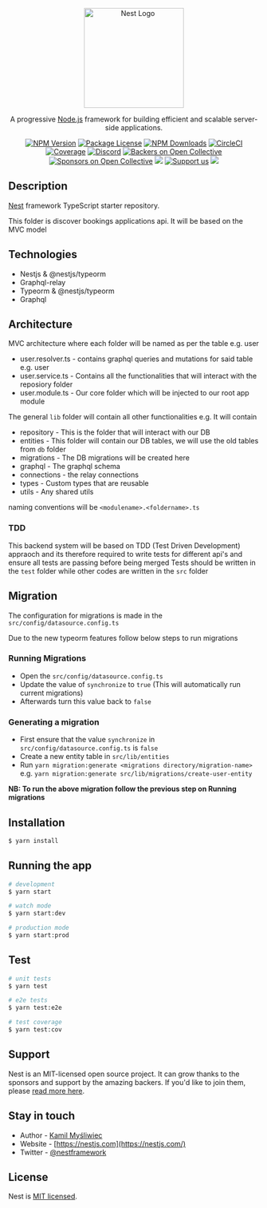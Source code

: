 <p align="center">
  <a href="http://nestjs.com/" target="blank"><img src="https://nestjs.com/img/logo-small.svg" width="200" alt="Nest Logo" /></a>
</p>

[circleci-image]: https://img.shields.io/circleci/build/github/nestjs/nest/master?token=abc123def456
[circleci-url]: https://circleci.com/gh/nestjs/nest

  <p align="center">A progressive <a href="http://nodejs.org" target="_blank">Node.js</a> framework for building efficient and scalable server-side applications.</p>
    <p align="center">
<a href="https://www.npmjs.com/~nestjscore" target="_blank"><img src="https://img.shields.io/npm/v/@nestjs/core.svg" alt="NPM Version" /></a>
<a href="https://www.npmjs.com/~nestjscore" target="_blank"><img src="https://img.shields.io/npm/l/@nestjs/core.svg" alt="Package License" /></a>
<a href="https://www.npmjs.com/~nestjscore" target="_blank"><img src="https://img.shields.io/npm/dm/@nestjs/common.svg" alt="NPM Downloads" /></a>
<a href="https://circleci.com/gh/nestjs/nest" target="_blank"><img src="https://img.shields.io/circleci/build/github/nestjs/nest/master" alt="CircleCI" /></a>
<a href="https://coveralls.io/github/nestjs/nest?branch=master" target="_blank"><img src="https://coveralls.io/repos/github/nestjs/nest/badge.svg?branch=master#9" alt="Coverage" /></a>
<a href="https://discord.gg/G7Qnnhy" target="_blank"><img src="https://img.shields.io/badge/discord-online-brightgreen.svg" alt="Discord"/></a>
<a href="https://opencollective.com/nest#backer" target="_blank"><img src="https://opencollective.com/nest/backers/badge.svg" alt="Backers on Open Collective" /></a>
<a href="https://opencollective.com/nest#sponsor" target="_blank"><img src="https://opencollective.com/nest/sponsors/badge.svg" alt="Sponsors on Open Collective" /></a>
  <a href="https://paypal.me/kamilmysliwiec" target="_blank"><img src="https://img.shields.io/badge/Donate-PayPal-ff3f59.svg"/></a>
    <a href="https://opencollective.com/nest#sponsor"  target="_blank"><img src="https://img.shields.io/badge/Support%20us-Open%20Collective-41B883.svg" alt="Support us"></a>
  <a href="https://twitter.com/nestframework" target="_blank"><img src="https://img.shields.io/twitter/follow/nestframework.svg?style=social&label=Follow"></a>
</p>
  <!--[![Backers on Open Collective](https://opencollective.com/nest/backers/badge.svg)](https://opencollective.com/nest#backer)
  [![Sponsors on Open Collective](https://opencollective.com/nest/sponsors/badge.svg)](https://opencollective.com/nest#sponsor)-->

## Description

[Nest](https://github.com/nestjs/nest) framework TypeScript starter repository.

This folder is discover bookings applications api. It will be based on the MVC model

## Technologies

- Nestjs & @nestjs/typeorm
- Graphql-relay
- Typeorm & @nestjs/typeorm
- Graphql

## Architecture

MVC architecture where each folder will be named as per the table e.g.
user

- user.resolver.ts - contains graphql queries and mutations for said table e.g. user
- user.service.ts - Contains all the functionalities that will interact with the reposiory folder
- user.module.ts - Our core folder which will be injected to our root app module

The general `lib` folder will contain all other functionalities
e.g.
It will contain

- repository - This is the folder that will interact with our DB
- entities - This folder will contain our DB tables, we will use the old tables from `db` folder
- migrations - The DB migrations will be created here
- graphql - The graphql schema
- connections - the relay connections
- types - Custom types that are reusable
- utils - Any shared utils

naming conventions will be `<modulename>.<foldername>.ts`

### TDD

This backend system will be based on TDD (Test Driven Development) appraoch and its therefore required to write tests for different api's and ensure all tests are passing before being merged
Tests should be written in the `test` folder while other codes are written in the `src` folder

## Migration

The configuration for migrations is made in the `src/config/datasource.config.ts`

Due to the new typeorm features follow below steps to run migrations

### Running Migrations

- Open the `src/config/datasource.config.ts`
- Update the value of `synchronize` to `true` (This will automatically run current migrations)
- Afterwards turn this value back to `false`

### Generating a migration

- First ensure that the value `synchronize` in `src/config/datasource.config.ts` is `false`
- Create a new entity table in `src/lib/entities`
- Run `yarn migration:generate <migrations directory/migration-name>` e.g. `yarn migration:generate src/lib/migrations/create-user-entity`

**NB: To run the above migration follow the previous step on Running migrations**

## Installation

```bash
$ yarn install
```

## Running the app

```bash
# development
$ yarn start

# watch mode
$ yarn start:dev

# production mode
$ yarn start:prod
```

## Test

```bash
# unit tests
$ yarn test

# e2e tests
$ yarn test:e2e

# test coverage
$ yarn test:cov
```

## Support

Nest is an MIT-licensed open source project. It can grow thanks to the sponsors and support by the amazing backers. If you'd like to join them, please [read more here](https://docs.nestjs.com/support).

## Stay in touch

- Author - [Kamil Myśliwiec](https://kamilmysliwiec.com)
- Website - [https://nestjs.com](https://nestjs.com/)
- Twitter - [@nestframework](https://twitter.com/nestframework)

## License

Nest is [MIT licensed](LICENSE).
